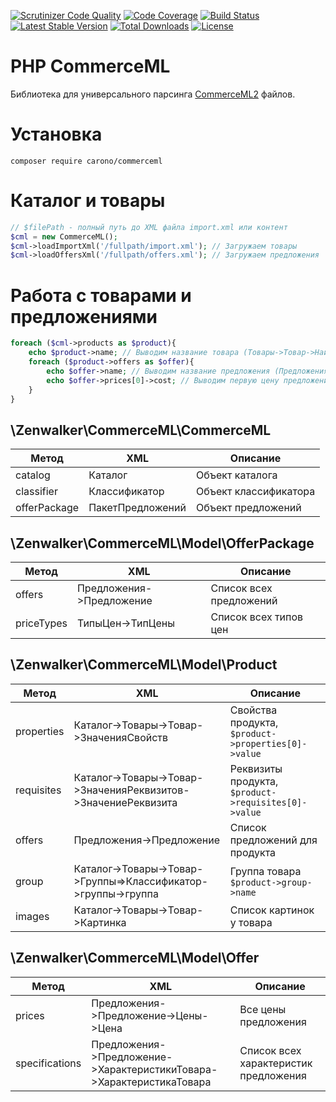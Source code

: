 [![Scrutinizer Code Quality](https://scrutinizer-ci.com/g/carono/php-commerceml/badges/quality-score.png?b=master)](https://scrutinizer-ci.com/g/carono/php-commerceml/?branch=master)
[![Code Coverage](https://scrutinizer-ci.com/g/carono/php-commerceml/badges/coverage.png?b=master)](https://scrutinizer-ci.com/g/carono/php-commerceml/?branch=master)
[![Build Status](https://scrutinizer-ci.com/g/carono/php-commerceml/badges/build.png?b=master)](https://scrutinizer-ci.com/g/carono/php-commerceml/build-status/master)
[![Latest Stable Version](https://poser.pugx.org/carono/commerceml/v/stable)](https://packagist.org/packages/carono/commerceml)
[![Total Downloads](https://poser.pugx.org/carono/commerceml/downloads)](https://packagist.org/packages/carono/commerceml)
[![License](https://poser.pugx.org/carono/commerceml/license)](https://packagist.org/packages/carono/commerceml)

# PHP CommerceML

Библиотека для универсального парсинга [CommerceML2](http://v8.1c.ru/edi/edi_stnd/90/92.htm) файлов.

# Установка
`composer require carono/commerceml`

# Каталог и товары

```php
// $filePath - полный путь до XML файла import.xml или контент
$cml = new CommerceML();
$cml->loadImportXml('/fullpath/import.xml'); // Загружаем товары
$cml->loadOffersXml('/fullpath/offers.xml'); // Загружаем предложения
```

# Работа с товарами и предложениями

```php
foreach ($cml->products as $product){
    echo $product->name; // Выводим название товара (Товары->Товар->Наименование)
    foreach ($product->offers as $offer){
        echo $offer->name; // Выводим название предложения (Предложения->Предложение->Наименование)
        echo $offer->prices[0]->cost; // Выводим первую цену предложения (Предложения->Предложение->Цены->Цена->ЦенаЗаЕдиницу)
    }
}
```

## \Zenwalker\CommerceML\CommerceML  

|Метод|XML|Описание|
|-----|----|--------|
|catalog|Каталог|Объект каталога
|classifier|Классификатор|Объект классификатора
|offerPackage|ПакетПредложений|Объект предложений

## \Zenwalker\CommerceML\Model\OfferPackage

|Метод|XML|Описание|
|-----|----|--------|
|offers|Предложения->Предложение|Список всех предложений
|priceTypes|ТипыЦен->ТипЦены|Список всех типов цен

## \Zenwalker\CommerceML\Model\Product

|Метод|XML|Описание|
|-----|----|--------|
|properties|Каталог->Товары->Товар->ЗначенияСвойств|Свойства продукта, `$product->properties[0]->value`|
|requisites|Каталог->Товары->Товар->ЗначенияРеквизитов->ЗначениеРеквизита|Реквизиты продукта, `$product->requisites[0]->value`|
|offers|Предложения->Предложение|Список предложений для продукта
|group|Каталог->Товары->Товар->Группы=>Классификатор->группы->группа|Группа товара `$product->group->name` 
|images|Каталог->Товары->Товар->Картинка|Список картинок у товара

## \Zenwalker\CommerceML\Model\Offer

|Метод|XML|Описание|
|-----|----|--------|
|prices|Предложения->Предложение->Цены->Цена|Все цены предложения
|specifications|Предложения->Предложение->ХарактеристикиТовара->ХарактеристикаТовара|Список всех характеристик предложения